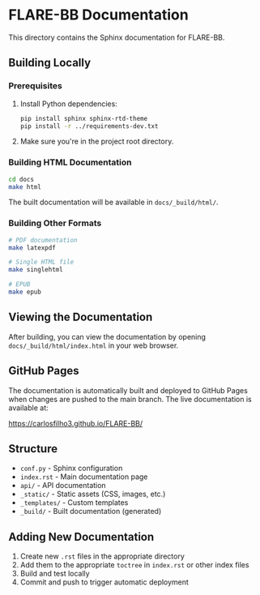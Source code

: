 # FLARE-BB Documentation

This directory contains the Sphinx documentation for FLARE-BB.

## Building Locally

### Prerequisites

1. Install Python dependencies:
   ```bash
   pip install sphinx sphinx-rtd-theme
   pip install -r ../requirements-dev.txt
   ```

2. Make sure you're in the project root directory.

### Building HTML Documentation

```bash
cd docs
make html
```

The built documentation will be available in `docs/_build/html/`.

### Building Other Formats

```bash
# PDF documentation
make latexpdf

# Single HTML file
make singlehtml

# EPUB
make epub
```

## Viewing the Documentation

After building, you can view the documentation by opening `docs/_build/html/index.html` in your web browser.

## GitHub Pages

The documentation is automatically built and deployed to GitHub Pages when changes are pushed to the main branch. The live documentation is available at:

https://carlosfilho3.github.io/FLARE-BB/

## Structure

- `conf.py` - Sphinx configuration
- `index.rst` - Main documentation page
- `api/` - API documentation
- `_static/` - Static assets (CSS, images, etc.)
- `_templates/` - Custom templates
- `_build/` - Built documentation (generated)

## Adding New Documentation

1. Create new `.rst` files in the appropriate directory
2. Add them to the appropriate `toctree` in `index.rst` or other index files
3. Build and test locally
4. Commit and push to trigger automatic deployment 
